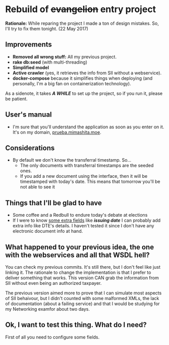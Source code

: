 # Rebuild of ~~evangelion~~ entry project
**Rationale:** While reparing the project I made a ton of design mistakes. So, I'll try to fix them tonight. (22 May 2017)

## Improvements
* **Removed all wrong stuff:** All my previous project.
* **rake db:seed** (with multi-threading)
* **Simplified model**
* **Active crawler** (yes, it retrieves the info from SII without a webservice).
* **docker-compose** because it simplifies things when deploying (and personally, I'm a big fan on containerization technology).


As a sidenote, it takes ***A WHILE*** to set up the project, so if you run it, please be patient.

## User's manual
* I'm sure that you'll understand the application as soon as you enter on it. It's on my domain, [prueba.mimashita.moe](prueba.mimashita.moe).

## Considerations
* By default we don't know the transferral timestamp. So...
    * The only documents with transferral timestamps are the seeded ones.
    * If you add a new document using the interface, then it will be timestamped with today's date. This means that tomorrow you'll be not able to see it
    


## Things that I'll be glad to have
* Some coffee and a Redbull to endure today's debate at elections
* If I were to know [some extra fields](images/extra_data.png) like ***issuing date*** I can probably add extra info like DTE's details. I haven't tested it since I don't have any electronic document info at hand.

## What happened to your previous idea, the one with the webservices and all that WSDL hell?
You can check my previous commits. It's still there, but I don't feel like just linking it. The rationale to change the implementation is that I prefer to deliver something that works. This version CAN grab the information from SII without even being an authorized taxpayer.

The previous version aimed more to prove that I can simulate most aspects of SII behaivour, but I didn't counted with some malformed XMLs, the lack of documentation (about a failing service) and that I would be studying for my Networking examfor about two days.

## Ok, I want to test this thing. What do I need?
First of all you need to configure some fields. 
